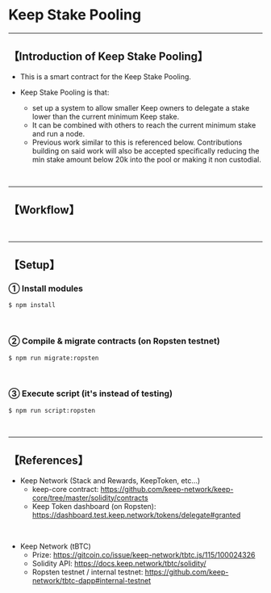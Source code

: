 # Keep Stake Pooling

***
## 【Introduction of Keep Stake Pooling】
- This is a smart contract for the Keep Stake Pooling.
 
- Keep Stake Pooling is that:
  - set up a system to allow smaller Keep owners to delegate a stake lower than the current minimum Keep stake. 
  - It can be combined with others to reach the current minimum stake and run a node. 
  - Previous work similar to this is referenced below. Contributions building on said work will also be accepted specifically reducing the min stake amount below 20k into the pool or making it non custodial.

&nbsp;

***

## 【Workflow】

&nbsp;

***

## 【Setup】
### ① Install modules
```
$ npm install
```

<br>

### ② Compile & migrate contracts (on Ropsten testnet)
```
$ npm run migrate:ropsten
```

<br>

### ③ Execute script (it's instead of testing)
```
$ npm run script:ropsten
```


&nbsp;

***

## 【References】
- Keep Network (Stack and Rewards, KeepToken, etc...)
  - keep-core contract: https://github.com/keep-network/keep-core/tree/master/solidity/contracts
  - Keep Token dashboard (on Ropsten): https://dashboard.test.keep.network/tokens/delegate#granted

<br>


- Keep Network (tBTC)
  - Prize: https://gitcoin.co/issue/keep-network/tbtc.js/115/100024326
  - Solidity API: https://docs.keep.network/tbtc/solidity/
  - Ropsten testnet / internal testnet: https://github.com/keep-network/tbtc-dapp#internal-testnet
